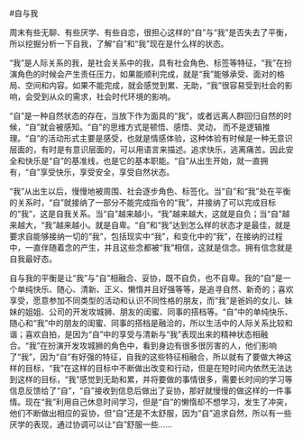 #自与我


周末有些无聊、有些厌学、有些自恋，很担心这样的“自”与“我”是否失去了平衡，所以挖掘分析一下自我，了解“自”和“我”现在是什么样的状态。

“我”是人际关系的我，是社会关系中的我，具有社会角色、标签等特征，“我”在扮演角色的时候会产生责任压力，如果能顺利完成，就是“我”能够承受、面对的格局、空间和内容。如果不能完成，就会感觉到累、无助，“我”很容易受到社会的影响，会受到从众的需求，社会时代环境的影响。

“自”是一种自然状态的存在，当放下作为面具的“我”，或者远离人群回归自然的时候，“自”就会被感知。“自”的思维方式是顿悟、感悟、灵动， 而不是逻辑推理。“自”的活动形式主要是感受，也就是情感体验，这种体验有时候是一种无意识层面的，有时是有意识层面的，可以用语言来描述。追求快乐，逃离痛苦。因此安全和快乐是“自”的基准线，也是它的基本职能。“自”从出生开始，就一直拥有，“自”享受快乐，享受安全，享受自然状态。

“我”从出生以后，慢慢地被周围、社会逐步角色、标签化。当“自”和“我”处在平衡的关系时，“自”就接纳了一部分不能完成指令的“我”，并接纳了可以完成目标的“我”，这是自我关系。当“自”越来越小，“我”越来越大，这就是自负；当“自”越来越大，“我”越来越小。就是自卑。“自”和“我”达到怎么样的状态才是最佳，就是要求自能够接纳一切的“我”，包括现实中“我”，和变化中的“我”，在接纳的过程中，一直伴随着念的产生，并且这些念都被“我”相信，这就是信念。拥有信念就是自我最好态。

自与我的平衡是让“我”与“自”相融合、妥协，既不自负，也不自卑。我的“自”是一个单纯快乐、随心、清新、正义、懒惰并且好强等等，是追寻自然、新奇的；喜欢享受，愿意参加不同类型的活动和认识不同性格的朋友，而“我”是爸妈的女儿、妹妹的姐姐、公司的开发攻城狮、朋友的闺蜜、同事的搭档等。“自”中的单纯快乐、随心和“我”中的朋友的闺蜜、同事的搭档是融洽的，所以生活中的人际关系比较和谐；喜欢自拍，是因为“自”中的享受与清新与“我”表现出来的精神状态相融合。“我”在扮演开发攻城狮的角色中，看到身边有很多很厉害的人，他们影响了“我”，因为“自”有好强的特征，自我的这些特征相融合，所以就有了要做大神这样的目标，“我”在这样的目标中不断做出改变和行动，但是在短时间内依然无法达到这样的目标，“我”感觉到无助和累，并将要做的事情很多，需要长时间的学习等信息反馈给了“自”，“自”接收到信息后做出了妥协，那好就慢慢的做这样的一件事情。现在“我”利用自己休息时间学习，但是“自”的懒惰却不想学习，发生了冲突，他们不断做出相应的妥协，但“自”还是不太舒服，因为“自”追求自然，所以有一些厌学的表现，通过协调可以让“自”舒服一些......